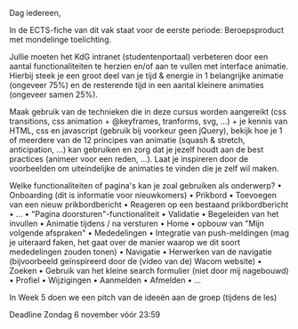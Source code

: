 Dag iedereen,

In de ECTS-fiche van dit vak staat voor de eerste periode: 
Beroepsproduct met mondelinge toelichting.

Jullie moeten het KdG intranet (studentenportaal) verbeteren door een aantal functionaliteiten te herzien en/of aan te vullen met interface animatie. Hierbij steek je een groot deel van je tijd & energie in 1 belangrijke animatie (ongeveer 75%) en de resterende tijd in een aantal kleinere animaties (ongeveer samen 25%).

Maak gebruik van de technieken die in deze cursus worden aangereikt (css transitions, css animation + @keyframes, tranforms, svg, ...) + je kennis van HTML, css en javascript (gebruik bij voorkeur geen jQuery), bekijk hoe je 1 of meerdere van de 12 principes van animatie (squash & stretch, anticipation, ...) kan gebruiken en zorg dat je jezelf houdt aan de best practices (animeer voor een reden, ...). Laat je inspireren door de voorbeelden om uiteindelijke de animaties te vinden die je zelf wil maken.

Welke functionaliteiten of pagina's kan je zoal gebruiken als onderwerp?
	•	Onboarding (dit is informatie voor nieuwkomers)
	•	Prikbord
	•	Toevoegen van een nieuw prikbordbericht
	•	Reageren op een bestaand prikbordbericht
	•	...
	•	"Pagina doorsturen"-functionaliteit
	•	Validatie
	•	Begeleiden van het invullen
	•	Animatie tijdens / na versturen
	•	Home
	•	opbouw van "Mijn volgende afspraken"
	•	Mededelingen
	•	Integratie van push-meldingen (mag je uiteraard faken, het gaat over de manier waarop we dit soort mededelingen zouden tonen)
	•	Navigatie
	•	Herwerken van de navigatie (bijvoorbeeld geïnspireerd door de (video van de) Wacom website)
	•	Zoeken
	•	Gebruik van het kleine search formulier (niet door mij nagebouwd)
	•	Profiel
	•	Wijzigingen
	•	Aanmelden
	•	Afmelden
	•	...

In Week 5 doen we een pitch van de ideeën aan de groep (tijdens de les)

Deadline
Zondag 6 november vóór 23:59
